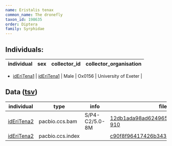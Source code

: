 ```yaml
---
name: Eristalis tenax
common_name: The dronefly
taxon_id: 198635
order: Diptera
family: Syrphidae
---
```


## Individuals:

| individual | sex | collector_id | collector_organisation |
| ---------- | --- | ------------ | ---------------------- |
  * [idEriTena1](idEriTena1.md)
| [idEriTena1](idEriTena1.md) | Male | Ox0156 | University of Exeter |

## Data ([tsv](Eristalis_tenax_data.tsv))

| individual | type | info | file |
| ---------- | ---- | ---- | ---- |
| [idEriTena2](idEriTena2.md) | pacbio.ccs.bam | S/P4-C2/5.0-8M | [12db1ada98ad6249651f3b88267865d9-910](https://darwin.cog.sanger.ac.uk/insects/Eristalis_tenax/idEriTena2/genomic_data/pacbio/m64097_200203_134300.ccs.bam) |
| [idEriTena2](idEriTena2.md) | pacbio.ccs.index |  | [c90f8f96417426b3431186b8acff65a7-2](https://darwin.cog.sanger.ac.uk/insects/Eristalis_tenax/idEriTena2/genomic_data/pacbio/m64097_200203_134300.ccs.bam.pbi) |
